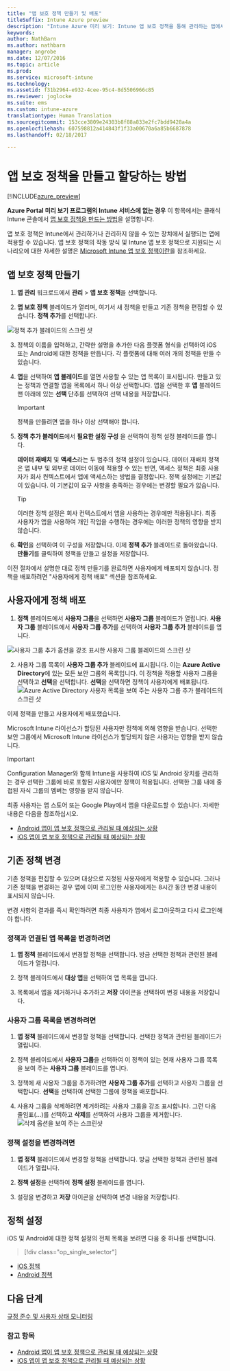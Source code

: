 ```yaml
---
title: "앱 보호 정책 만들기 및 배포"
titleSuffix: Intune Azure preview
description: "Intune Azure 미리 보기: Intune 앱 보호 정책을 통해 관리하는 앱에서 사용되는 회사 데이터를 보호하는 방법을 알아봅니다."
keywords: 
author: NathBarn
ms.author: nathbarn
manager: angrobe
ms.date: 12/07/2016
ms.topic: article
ms.prod: 
ms.service: microsoft-intune
ms.technology: 
ms.assetid: f31b2964-e932-4cee-95c4-8d5506966c85
ms.reviewer: joglocke
ms.suite: ems
ms.custom: intune-azure
translationtype: Human Translation
ms.sourcegitcommit: 153cce3809e24303b8f88a833e2fc7bdd9428a4a
ms.openlocfilehash: 607598812a414843f1f33a00670a6a85b6687878
ms.lasthandoff: 02/18/2017

---
```


# <a name="how-to-create-and-assign-app-protection-policies"></a>앱 보호 정책을 만들고 할당하는 방법

[!INCLUDE[azure_preview](../includes/azure_preview.md)]

**Azure Portal 미리 보기 프로그램의 Intune 서비스에 없는 경우** 이 항목에서는 클래식 Intune 콘솔에서 [앱 보호 정책을 만드는 방법](https://docs.microsoft.com/en-us/intune/deploy-use/create-and-deploy-mobile-app-management-policies-with-microsoft-intune)을 설명합니다.

앱 보호 정책은 Intune에서 관리하거나 관리하지 않을 수 있는 장치에서 실행되는 앱에 적용할 수 있습니다. 앱 보호 정책의 작동 방식 및 Intune 앱 보호 정책으로 지원되는 시나리오에 대한 자세한 설명은 [Microsoft Intune 앱 보호 정책이란](what-is-app-protection-policy.md)을 참조하세요.

##  <a name="create-an-app-protection-policy"></a>앱 보호 정책 만들기
1.  **앱 관리** 워크로드에서 **관리** > **앱 보호 정책**을 선택합니다.

2.  **앱 보호 정책** 블레이드가 열리며, 여기서 새 정책을 만들고 기존 정책을 편집할 수 있습니다. **정책 추가**를 선택합니다.

  ![정책 추가 블레이드의 스크린 샷](../media/app-protection-add-policy.png)

3.  정책의 이름을 입력하고, 간략한 설명을 추가한 다음 플랫폼 형식을 선택하여 iOS 또는 Android에 대한 정책을 만듭니다. 각 플랫폼에 대해 여러 개의 정책을 만들 수 있습니다.

4.  **앱**을 선택하여 **앱 블레이드**를 열면 사용할 수 있는 앱 목록이 표시됩니다. 만들고 있는 정책과 연결할 앱을 목록에서 하나 이상 선택합니다. 앱을 선택한 후 **앱** 블레이드 맨 아래에 있는 **선택** 단추를 선택하여 선택 내용을 저장합니다.

    > [!IMPORTANT]
    > 정책을 만들려면 앱을 하나 이상 선택해야 합니다.

5.  **정책 추가 블레이드**에서 **필요한 설정 구성** 을 선택하여 정책 설정 블레이드를 엽니다.

    **데이터 재배치** 및 **액세스**라는 두 범주의 정책 설정이 있습니다.  데이터 재배치 정책은 앱 내부 및 외부로 데이터 이동에 적용할 수 있는 반면, 액세스 정책은 최종 사용자가 회사 컨텍스트에서 앱에 액세스하는 방법을 결정합니다.
    정책 설정에는 기본값이 있습니다. 이 기본값이 요구 사항을 충족하는 경우에는 변경할 필요가 없습니다.

    > [!TIP]
    > 이러한 정책 설정은 회사 컨텍스트에서 앱을 사용하는 경우에만 적용됩니다.  최종 사용자가 앱을 사용하여 개인 작업을 수행하는 경우에는 이러한 정책의 영향을 받지 않습니다.



6.  **확인**을 선택하여 이 구성을 저장합니다. 이제 **정책 추가** 블레이드로 돌아왔습니다. **만들기**를 클릭하여 정책을 만들고 설정을 저장합니다.


이전 절차에서 설명한 대로 정책 만들기를 완료하면 사용자에게 배포되지 않습니다. 정책을 배포하려면 "사용자에게 정책 배포" 섹션을 참조하세요.

## <a name="deploy-a-policy-to-users"></a>사용자에게 정책 배포

1.  **정책** 블레이드에서  **사용자 그룹**을 선택하면 **사용자 그룹** 블레이드가 열립니다. **사용자 그룹** 블레이드에서 **사용자 그룹 추가**를 선택하여 **사용자 그룹 추가** 블레이드를 엽니다.

  ![사용자 그룹 추가 옵션을 강조 표시한 사용자 그룹 블레이드의 스크린 샷](../media/app-protection-policy-add-users.png)

2.  사용자 그룹 목록이 **사용자 그룹 추가** 블레이드에 표시됩니다. 이는 **Azure Active Directory**에 있는 모든 보안 그룹의 목록입니다. 이 정책을 적용할 사용자 그룹을 선택하고 **선택**을 선택합니다. **선택**을 선택하면 정책이 사용자에게 배포됩니다.
  ![Azure Active Directory 사용자 목록을 보여 주는 사용자 그룹 추가 블레이드의 스크린 샷](../media/azure-ad-user-group-list.png)

이제 정책을 만들고 사용자에게 배포했습니다.

Microsoft Intune 라이선스가 할당된 사용자만 정책에 의해 영향을 받습니다. 선택한 보안 그룹에서 Microsoft Intune 라이선스가 할당되지 않은 사용자는 영향을 받지 않습니다.

>[!IMPORTANT]
> Configuration Manager와 함께 Intune을 사용하여 iOS 및 Android 장치를 관리하는 경우 선택한 그룹에 바로 포함된 사용자에만 정책이 적용됩니다. 선택한 그룹 내에 중첩된 자식 그룹의 멤버는 영향을 받지 않습니다.

최종 사용자는 앱 스토어 또는 Google Play에서 앱을 다운로드할 수 있습니다. 자세한 내용은 다음을 참조하십시오.
* [Android 앱이 앱 보호 정책으로 관리될 때 예상되는 상황](app-protection-enabled-android-apps.md)
* [iOS 앱이 앱 보호 정책으로 관리될 때 예상되는 상황](app-protection-enabled-ios-apps.md)

##  <a name="change-existing-policies"></a>기존 정책 변경
기존 정책을 편집할 수 있으며 대상으로 지정된 사용자에게 적용할 수 있습니다. 그러나 기존 정책을 변경하는 경우 앱에 이미 로그인한 사용자에게는 8시간 동안 변경 내용이 표시되지 않습니다.

변경 사항의 결과를 즉시 확인하려면 최종 사용자가 앱에서 로그아웃하고 다시 로그인해야 합니다.

### <a name="to-change-the-list-of-apps-associated-with-the-policy"></a>정책과 연결된 앱 목록을 변경하려면

1.  **앱 정책** 블레이드에서 변경할 정책을 선택합니다. 방금 선택한 정책과 관련된 블레이드가 열립니다.

2.  정책 블레이드에서 **대상 앱**을 선택하여 앱 목록을 엽니다.

3.  목록에서 앱을 제거하거나 추가하고 **저장** 아이콘을 선택하여 변경 내용을 저장합니다.

### <a name="to-change-the-list-of-user-groups"></a>사용자 그룹 목록을 변경하려면

1.  **앱 정책** 블레이드에서 변경할 정책을 선택합니다. 선택한 정책과 관련된 블레이드가 열립니다.

2.  정책 블레이드에서 **사용자 그룹**을 선택하여 이 정책이 있는 현재 사용자 그룹 목록을 보여 주는 **사용자 그룹** 블레이드를 엽니다.

3.  정책에 새 사용자 그룹을 추가하려면 **사용자 그룹 추가**를 선택하고 사용자 그룹을 선택합니다. **선택**을 선택하여 선택한 그룹에 정책을 배포합니다.

4.  사용자 그룹을 삭제하려면 제거하려는 사용자 그룹을 강조 표시합니다. 그런 다음 줄임표(…)를 선택하고 **삭제**를 선택하여 사용자 그룹을 제거합니다.
  ![삭제 옵션을 보여 주는 스크린샷](../media/app-protection-policy-delete-user.png)

### <a name="to-change-policy-settings"></a>정책 설정을 변경하려면

1.  **앱 정책** 블레이드에서 변경할 정책을 선택합니다. 방금 선택한 정책과 관련된 블레이드가 열립니다.


2.  **정책 설정**을 선택하여 **정책 설정** 블레이드를 엽니다.

3.  설정을 변경하고 **저장** 아이콘을 선택하여 변경 내용을 저장합니다.

## <a name="policy-settings"></a>정책 설정
iOS 및 Android에 대한 정책 설정의 전체 목록을 보려면 다음 중 하나를 선택합니다.

> [!div class="op_single_selector"]
- [iOS 정책](ios-app-protection-policy-settings.md)
- [Android 정책](android-app-protection-policy-settings.md)

## <a name="next-steps"></a>다음 단계
[규정 준수 및 사용자 상태 모니터링](monitor-app-protection-policies-with-microsoft-intune.md)

### <a name="see-also"></a>참고 항목
* [Android 앱이 앱 보호 정책으로 관리될 때 예상되는 상황](app-protection-enabled-android-apps.md)
* [iOS 앱이 앱 보호 정책으로 관리될 때 예상되는 상황](app-protection-enabled-ios-apps.md)

